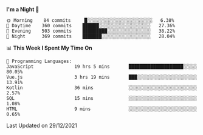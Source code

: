 <!--START_SECTION:waka-->
**I'm a Night 🦉** 

```text
🌞 Morning    84 commits     █░░░░░░░░░░░░░░░░░░░░░░░░   6.38% 
🌆 Daytime    360 commits    ██████░░░░░░░░░░░░░░░░░░░   27.36% 
🌃 Evening    503 commits    █████████░░░░░░░░░░░░░░░░   38.22% 
🌙 Night      369 commits    ███████░░░░░░░░░░░░░░░░░░   28.04%

```


📊 **This Week I Spent My Time On** 

```text
💬 Programming Languages: 
JavaScript               19 hrs 5 mins       ████████████████████░░░░░   80.05% 
Vue.js                   3 hrs 19 mins       ███░░░░░░░░░░░░░░░░░░░░░░   13.91% 
Kotlin                   36 mins             ░░░░░░░░░░░░░░░░░░░░░░░░░   2.57% 
SQL                      15 mins             ░░░░░░░░░░░░░░░░░░░░░░░░░   1.08% 
HTML                     9 mins              ░░░░░░░░░░░░░░░░░░░░░░░░░   0.65%

```


 Last Updated on 29/12/2021
<!--END_SECTION:waka-->
